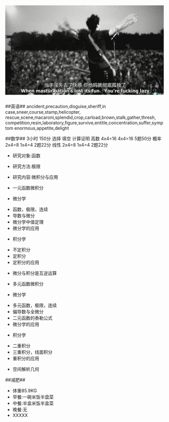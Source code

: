 ![alone](2013-11-26.jpeg)
=======
##英语##
ancident,precaution,disguise,sheriff,in case,sneer,course,stamp,helicopter,
rescue,scene,macaroni,splendid,crop,carload,brown,stalk,gather,thresh,
competition,resin,laboratory,figure,survive,entitle,concentration,suffer,symptom
enormous,appetite,delight


##数学##
3小时 150分
      选择    填空   计算证明
高数  4x4=16  4x4=16 5题50分
概率  2x4=8   1x4=4  2题22分
线性  2x4=8   1x4=4  2题22分 

* 研究对象:函数
* 研究方法:极限
* 研究内容:微积分与应用

* 一元函数微积分
 + 微分学
  - 函数，极限，连续
  - 导数与微分
  - 微分学中值定理
  - 微分学的应用
 + 积分学
  - 不定积分
  - 定积分
  - 定积分的应用
 + 微分与积分是互逆运算
* 多元函数微积分
 + 微分学
  - 多元函数，极限，连续
  - 偏导数与全微分
  - 二元函数的泰勒公式
  - 微分学的应用
 + 积分学
  - 二重积分
  - 三重积分，线面积分
  - 重积分的应用
* 空间解析几何

##减肥##
* 体重85.9KG
* 早餐:一碗米饭半盘菜
* 中餐:半盒米饭半盒菜
* 晚餐:无
* XXXXX
